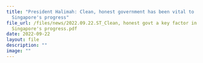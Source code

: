 ```yaml
---
title: "President Halimah: Clean, honest government has been vital to
  Singapore's progress"
file_url: /files/news/2022.09.22.ST_Clean, honest govt a key factor in
  Singapore's progress.pdf
date: 2022-09-22
layout: file
description: ""
image: ""
---
```

